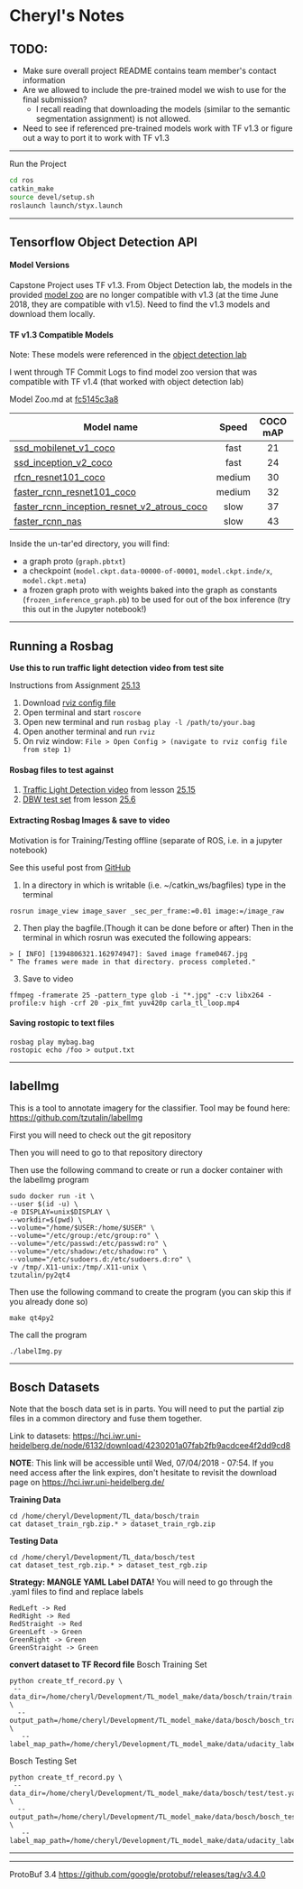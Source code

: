 # Cheryl's Notes

## TODO:
- Make sure overall project README contains team member's contact information
- Are we allowed to include the pre-trained model we wish to use for the final submission?
  - I recall reading that downloading the models (similar to the semantic segmentation assignment) is not allowed.
- Need to see if referenced pre-trained models work with TF v1.3 or figure out a way to port it to work with TF v1.3

----------------------------
Run the Project
```bash
cd ros
catkin_make
source devel/setup.sh
roslaunch launch/styx.launch
```

--------
## Tensorflow Object Detection API

#### Model Versions
Capstone Project uses TF v1.3. From Object Detection lab, the models in the provided [model zoo](https://github.com/tensorflow/models/blob/master/research/object_detection/g3doc/detection_model_zoo.md) are no longer compatible with v1.3 (at the time June 2018, they are compatible with v1.5). Need to find the v1.3 models and download them locally.

#### TF v1.3 Compatible Models
Note: These models were referenced in the [object detection lab](https://github.com/udacity/CarND-Object-Detection-Lab/blob/master/CarND-Object-Detection-Lab.ipynb)

I went through TF Commit Logs to find model zoo version that was compatible with TF v1.4 (that worked with object detection lab)

Model Zoo.md at [fc5145c3a8 ](https://github.com/tensorflow/models/blob/fc5145c3a8346c3b09f6268f2deccc33ef220c29/research/object_detection/g3doc/detection_model_zoo.md)

| Model name  | Speed | COCO mAP | Outputs |
| ------------ | :--------------: | :--------------: | :-------------: |
| [ssd_mobilenet_v1_coco](http://download.tensorflow.org/models/object_detection/ssd_mobilenet_v1_coco_11_06_2017.tar.gz) | fast | 21 | Boxes |
| [ssd_inception_v2_coco](http://download.tensorflow.org/models/object_detection/ssd_inception_v2_coco_11_06_2017.tar.gz) | fast | 24 | Boxes |
| [rfcn_resnet101_coco](http://download.tensorflow.org/models/object_detection/rfcn_resnet101_coco_11_06_2017.tar.gz)  | medium | 30 | Boxes |
| [faster_rcnn_resnet101_coco](http://download.tensorflow.org/models/object_detection/faster_rcnn_resnet101_coco_11_06_2017.tar.gz) | medium | 32 | Boxes |
| [faster_rcnn_inception_resnet_v2_atrous_coco](http://download.tensorflow.org/models/object_detection/faster_rcnn_inception_resnet_v2_atrous_coco_11_06_2017.tar.gz) | slow | 37 | Boxes |
| [faster_rcnn_nas](http://download.tensorflow.org/models/object_detection/faster_rcnn_nas_17_10_2017.tar.gz) | slow | 43 | Boxes |

Inside the un-tar'ed directory, you will find:

* a graph proto (`graph.pbtxt`)
* a checkpoint
  (`model.ckpt.data-00000-of-00001`, `model.ckpt.inde/x`, `model.ckpt.meta`)
* a frozen graph proto with weights baked into the graph as constants
  (`frozen_inference_graph.pb`) to be used for out of the box inference
    (try this out in the Jupyter notebook!)

----------------------------

## Running a Rosbag
**Use this  to run traffic light detection video from test site**

Instructions from Assignment [25.13](https://classroom.udacity.com/nanodegrees/nd013/parts/6047fe34-d93c-4f50-8336-b70ef10cb4b2/modules/e1a23b06-329a-4684-a717-ad476f0d8dff/lessons/462c933d-9f24-42d3-8bdc-a08a5fc866e4/concepts/3251f513-2f82-4d5d-88b6-9d646bbd9101)

1. Download [rviz config file](https://s3-us-west-1.amazonaws.com/udacity-selfdrivingcar/default.rviz)
2. Open terminal and start `roscore`
3. Open new terminal and run `rosbag play -l /path/to/your.bag`
4. Open another terminal and run `rviz`
5. On rviz window: `File > Open Config > (navigate to rviz config file from step 1)`

#### Rosbag files to test against
1. [Traffic Light Detection video](https://drive.google.com/file/d/0B2_h37bMVw3iYkdJTlRSUlJIamM/view?usp=sharing) from lesson [25.15](https://classroom.udacity.com/nanodegrees/nd013/parts/6047fe34-d93c-4f50-8336-b70ef10cb4b2/modules/undefined/lessons/462c933d-9f24-42d3-8bdc-a08a5fc866e4/project)
2. [DBW test set](https://s3-us-west-1.amazonaws.com/udacity-selfdrivingcar/files/reference.bag.zip) from lesson [25.6](https://classroom.udacity.com/nanodegrees/nd013/parts/6047fe34-d93c-4f50-8336-b70ef10cb4b2/modules/undefined/lessons/462c933d-9f24-42d3-8bdc-a08a5fc866e4/concepts/877ed434-6955-4371-afcc-ff5b8769f0ce)

#### Extracting Rosbag Images & save to video
Motivation is for Training/Testing offline (separate of ROS, i.e. in a jupyter notebook)

See this useful post from [GitHub](https://stackoverflow.com/questions/22346013/how-to-extract-image-frames-from-a-bagfile)


1. In a directory in which is writable (i.e. ~/catkin_ws/bagfiles) type in the terminal
```
rosrun image_view image_saver _sec_per_frame:=0.01 image:=/image_raw
```
2. Then play the bagfile.(Though it can be done before or after) Then in the terminal in which rosrun was executed the following appears:
```
> [ INFO] [1394806321.162974947]: Saved image frame0467.jpg
" The frames were made in that directory. process completed."
```
3. Save to video
```
ffmpeg -framerate 25 -pattern_type glob -i "*.jpg" -c:v libx264 -profile:v high -crf 20 -pix_fmt yuv420p carla_tl_loop.mp4
```

#### Saving rostopic to text files
```
rosbag play mybag.bag
rostopic echo /foo > output.txt
```
------------------------
## labelImg
This is a tool to annotate imagery for the classifier. Tool may be found here:
https://github.com/tzutalin/labelImg

First you will need to check out the git repository


Then you will need to go to that repository directory


Then use the following command to create or run a docker container with the labelImg program
```
sudo docker run -it \
--user $(id -u) \
-e DISPLAY=unix$DISPLAY \
--workdir=$(pwd) \
--volume="/home/$USER:/home/$USER" \
--volume="/etc/group:/etc/group:ro" \
--volume="/etc/passwd:/etc/passwd:ro" \
--volume="/etc/shadow:/etc/shadow:ro" \
--volume="/etc/sudoers.d:/etc/sudoers.d:ro" \
-v /tmp/.X11-unix:/tmp/.X11-unix \
tzutalin/py2qt4
```

Then use the following command to create the program (you can skip this if you already done so)
```
make qt4py2
```

The call the program
```
./labelImg.py
```
----------------------------
## Bosch Datasets
Note that the bosch data set is in parts. You will need to put the partial zip files in a common directory and fuse them together.

Link to datasets:
https://hci.iwr.uni-heidelberg.de/node/6132/download/4230201a07fab2fb9acdcee4f2dd9cd8

**NOTE**: This link will be accessible until Wed, 07/04/2018 - 07:54. If you need
access after the link expires, don't hesitate to revisit the download page on
https://hci.iwr.uni-heidelberg.de/

**Training Data**
```
cd /home/cheryl/Development/TL_data/bosch/train
cat dataset_train_rgb.zip.* > dataset_train_rgb.zip
```
**Testing Data**
```
cd /home/cheryl/Development/TL_data/bosch/test
cat dataset_test_rgb.zip.* > dataset_test_rgb.zip
```

**Strategy: MANGLE YAML Label DATA!**
You will need to go through the .yaml files to find and replace labels
```
RedLeft -> Red
RedRight -> Red  
RedStraight -> Red
GreenLeft -> Green
GreenRight -> Green
GreenStraight -> Green
```

**convert dataset to TF Record file**
Bosch Training Set
```
python create_tf_record.py \
 --data_dir=/home/cheryl/Development/TL_model_make/data/bosch/train/train.yaml \
  --output_path=/home/cheryl/Development/TL_model_make/data/bosch/bosch_train.record \
   --label_map_path=/home/cheryl/Development/TL_model_make/data/udacity_label_map.pbtxt
```
Bosch Testing Set
```
python create_tf_record.py \
 --data_dir=/home/cheryl/Development/TL_model_make/data/bosch/test/test.yaml \
  --output_path=/home/cheryl/Development/TL_model_make/data/bosch/bosch_test.record \
   --label_map_path=/home/cheryl/Development/TL_model_make/data/udacity_label_map.pbtxt
```
-----
--------------
ProtoBuf 3.4
https://github.com/google/protobuf/releases/tag/v3.4.0
